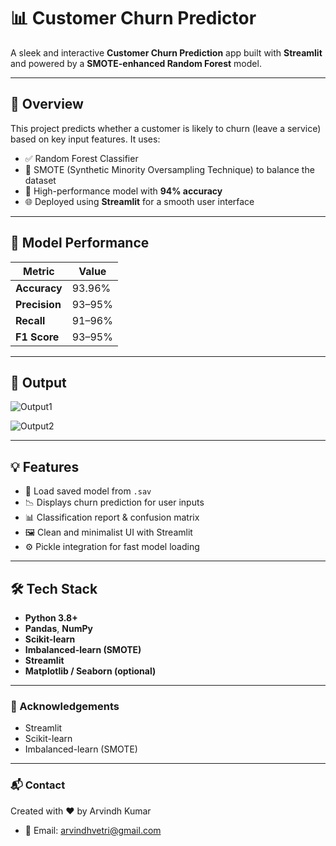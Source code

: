 # 📊 Customer Churn Predictor

A sleek and interactive **Customer Churn Prediction** app built with **Streamlit** and powered by a **SMOTE-enhanced Random Forest** model.

---

## 🚀 Overview

This project predicts whether a customer is likely to churn (leave a service) based on key input features. It uses:

- ✅ Random Forest Classifier  
- 🔁 SMOTE (Synthetic Minority Oversampling Technique) to balance the dataset  
- 🎯 High-performance model with **94% accuracy**  
- 🌐 Deployed using **Streamlit** for a smooth user interface

---

## 🧠 Model Performance

| Metric       | Value |
|--------------|-------|
| **Accuracy** | 93.96% |
| **Precision** | 93–95% |
| **Recall**    | 91–96% |
| **F1 Score**  | 93–95% |

---
## 🎯 Output

![Output1](https://github.com/user-attachments/assets/fd43d89c-a707-46a8-9238-526b79a48c09)

![Output2](https://github.com/user-attachments/assets/85c27916-0d0b-4f03-ad2c-8710509be03b)

---

## 💡 Features

- 📁 Load saved model from `.sav`  
- 📉 Displays churn prediction for user inputs  
- 📊 Classification report & confusion matrix  
- 🖼️ Clean and minimalist UI with Streamlit  
- ⚙️ Pickle integration for fast model loading

---

## 🛠️ Tech Stack

- **Python 3.8+**
- **Pandas**, **NumPy**
- **Scikit-learn**
- **Imbalanced-learn (SMOTE)**
- **Streamlit**
- **Matplotlib / Seaborn (optional)**

---

### 📢 Acknowledgements
- Streamlit
- Scikit-learn
- Imbalanced-learn (SMOTE)

---

### 📬 Contact

Created with ❤️ by Arvindh Kumar

- 📧 Email: arvindhvetri@gmail.com

